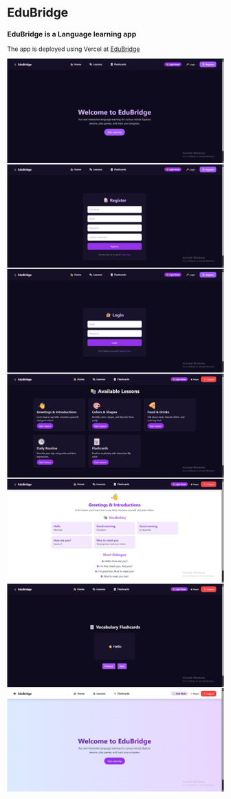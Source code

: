 # EduBridge
### EduBridge is a Language learning app 
The app is deployed using Vercel at [EduBridge](https://edubridge-six.vercel.app/)

![image_alt](https://github.com/Zyzz294/EduBridge/blob/9bbef2ce3ed408f4acfbc7c1f97e29e2e553bd26/homescreen.png)
<br>
![image_alt](https://github.com/Zyzz294/EduBridge/blob/9bbef2ce3ed408f4acfbc7c1f97e29e2e553bd26/register.png)
<br>
![image_alt](https://github.com/Zyzz294/EduBridge/blob/9bbef2ce3ed408f4acfbc7c1f97e29e2e553bd26/login.png)
<br>
![image_alt](https://github.com/Zyzz294/EduBridge/blob/9bbef2ce3ed408f4acfbc7c1f97e29e2e553bd26/lessons.png)
<br>
![image_alt](https://github.com/Zyzz294/EduBridge/blob/9bbef2ce3ed408f4acfbc7c1f97e29e2e553bd26/lesson1.png)
<br>
![image_alt](https://github.com/Zyzz294/EduBridge/blob/9bbef2ce3ed408f4acfbc7c1f97e29e2e553bd26/Flashcard.png)
<br>
![image_alt](https://github.com/Zyzz294/EduBridge/blob/9bbef2ce3ed408f4acfbc7c1f97e29e2e553bd26/nightmode.png)
